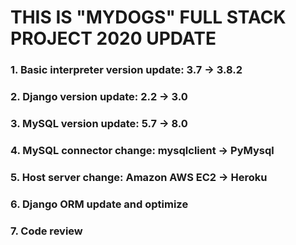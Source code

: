 # THIS IS "MYDOGS" FULL STACK PROJECT 2020 UPDATE

### 1. Basic interpreter version update: 3.7 -> 3.8.2
### 2. Django version update: 2.2 -> 3.0
### 3. MySQL version update: 5.7 -> 8.0
### 4. MySQL connector change: mysqlclient -> PyMysql
### 5. Host server change: Amazon AWS EC2 -> Heroku
### 6. Django ORM update and optimize
### 7. Code review